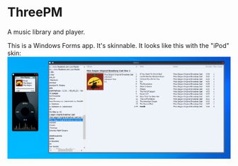 # ThreePM
A music library and player.

This is a Windows Forms app. It's skinnable. It looks like this with the "iPod" skin:
![](screenshot.png)
